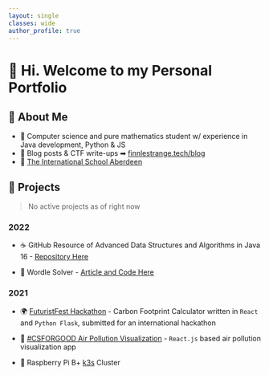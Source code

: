 ```yaml
---
layout: single
classes: wide
author_profile: true
---
```


<h1>👋 Hi. Welcome to my Personal Portfolio</h1>

## 📌 About Me

- 🐍 Computer science and pure mathematics student w/ experience in Java development, Python & JS
- 📠 Blog posts & CTF write-ups ➡ [finnlestrange.tech/blog](/blog)
- 🎒 [The International School Aberdeen](https://github.com/InternationalSchoolAberdeen)

## 🧠 Projects

> No active projects as of right now

### 2022

- ☕ GitHub Resource of Advanced Data Structures and Algorithms in Java 16 - [Repository Here](https://github.com/71xn/algorithmsDataStructures)

- 📑 Wordle Solver - [Article and Code Here](https://finnlestrange.tech/programming/WordleSolver/)

### 2021

- 🌍 [FuturistFest Hackathon](https://futuristfest.finnlestrange.tech) - Carbon Footprint Calculator written in `React` and `Python Flask`, submitted for an international hackathon

- 🌲 [#CSFORGOOD Air Pollution Visualization](https://csforgood.finnlestrange.tech/) - `React.js` based air pollution visualization app

- 🥧 Raspberry Pi B+ [k3s](https://k3s.io/) Cluster
